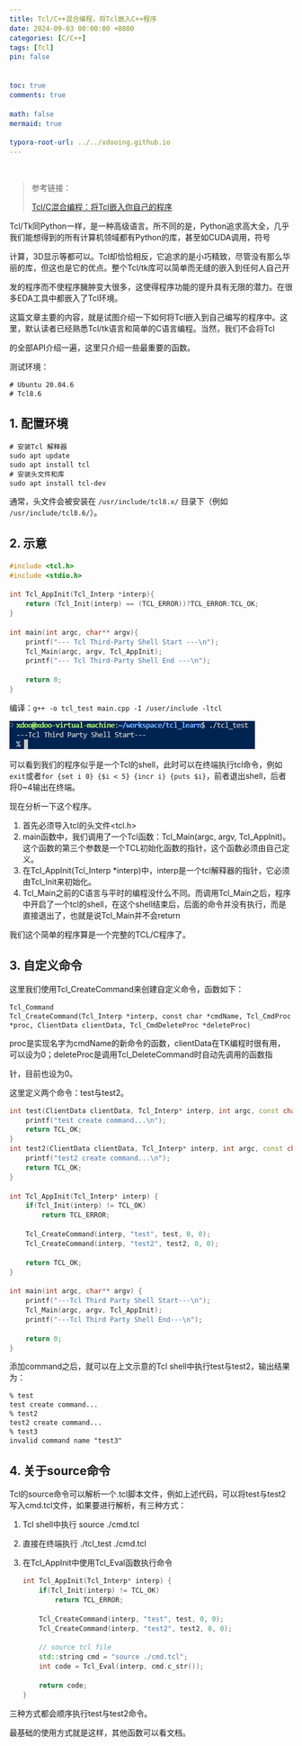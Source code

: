 ```yaml
---
title: Tcl/C++混合编程，将Tcl嵌入C++程序
date: 2024-09-03 00:00:00 +0800
categories: [C/C++]
tags: [Tcl]
pin: false


toc: true
comments: true

math: false
mermaid: true

typora-root-url: ../../xdooing.github.io
---
```


​		



> 参考链接：
>
> [Tcl/C混合编程：将Tcl嵌入你自己的程序](https://blog.csdn.net/linuxarmsummary/article/details/8939291)



Tcl/Tk同Python一样，是一种高级语言。所不同的是，Python追求高大全，几乎我们能想得到的所有计算机领域都有Python的库，甚至如CUDA调用，符号

计算，3D显示等都可以。Tcl却恰恰相反，它追求的是小巧精致，尽管没有那么华丽的库，但这也是它的优点。整个Tcl/tk库可以简单而无缝的嵌入到任何人自己开

发的程序而不使程序臃肿变大很多，这使得程序功能的提升具有无限的潜力。在很多EDA工具中都嵌入了Tcl环境。

这篇文章主要的内容，就是试图介绍一下如何将Tcl嵌入到自己编写的程序中。这里，默认读者已经熟悉Tcl/tk语言和简单的C语言编程。当然，我们不会将Tcl

的全部API介绍一遍，这里只介绍一些最重要的函数。



测试环境：

```shell
# Ubuntu 20.04.6
# Tcl8.6
```



## 1. 配置环境

```shell
# 安装Tcl 解释器
sudo apt update
sudo apt install tcl
# 安装头文件和库
sudo apt install tcl-dev
```

通常，头文件会被安装在 `/usr/include/tcl8.x/` 目录下（例如 `/usr/include/tcl8.6/`）。



## 2. 示意

```c++
#include <tcl.h>
#include <stdio.h>

int Tcl_AppInit(Tcl_Interp *interp){
    return (Tcl_Init(interp) == (TCL_ERROR))?TCL_ERROR:TCL_OK;
}

int main(int argc, char** argv){
    printf("--- Tcl Third-Party Shell Start ---\n");
    Tcl_Main(argc, argv, Tcl_AppInit);
    printf("--- Tcl Third-Party Shell End ---\n");

    return 0;
}
```

编译：`g++ -o tcl_test main.cpp -I /user/include -ltcl`

<img src="/assets/blog_res/assets/screenshot-20240903-165001.png" alt="screenshot-20240903-165001"  />

可以看到我们的程序似乎是一个Tcl的shell，此时可以在终端执行tcl命令，例如`exit`或者`for {set i 0} {$i < 5} {incr i} {puts $i}`，前者退出shell，后者将0~4输出在终端。

现在分析一下这个程序。

1. 首先必须导入tcl的头文件<tcl.h>
2. main函数中，我们调用了一个Tcl函数：Tcl_Main(argc, argv, Tcl_AppInit)。这个函数的第三个参数是一个TCL初始化函数的指针，这个函数必须由自己定义。
3. 在Tcl_AppInit(Tcl_Interp *interp)中，interp是一个tcl解释器的指针，它必须由Tcl_Init来初始化。
4. Tcl_Main之前的C语言与平时的编程没什么不同。而调用Tcl_Main之后，程序中开启了一个tcl的shell，在这个shell结束后，后面的命令并没有执行，而是直接退出了，也就是说Tcl_Main并不会return

我们这个简单的程序算是一个完整的TCL/C程序了。



## 3. 自定义命令

这里我们使用Tcl_CreateCommand来创建自定义命令，函数如下：

```shell
Tcl_Command
Tcl_CreateCommand(Tcl_Interp *interp, const char *cmdName, Tcl_CmdProc *proc, ClientData clientData, Tcl_CmdDeleteProc *deleteProc)
```

proc是实现名字为cmdName的新命令的函数，clientData在TK编程时很有用，可以设为0；deleteProc是调用Tcl_DeleteCommand时自动先调用的函数指

针，目前也设为0。

这里定义两个命令：test与test2。

```c++
int test(ClientData clientData, Tcl_Interp* interp, int argc, const char** argv) {
    printf("test create command...\n");
    return TCL_OK;
}
int test2(ClientData clientData, Tcl_Interp* interp, int argc, const char** argv) {
    printf("test2 create command...\n");
    return TCL_OK;
}

int Tcl_AppInit(Tcl_Interp* interp) {
    if(Tcl_Init(interp) != TCL_OK)
        return TCL_ERROR;
    
    Tcl_CreateCommand(interp, "test", test, 0, 0);
    Tcl_CreateCommand(interp, "test2", test2, 0, 0);

    return TCL_OK;
}

int main(int argc, char** argv) {
    printf("---Tcl Third Party Shell Start---\n");
    Tcl_Main(argc, argv, Tcl_AppInit);
    printf("---Tcl Third Party Shell End---\n");

    return 0;
}
```

添加command之后，就可以在上文示意的Tcl shell中执行test与test2，输出结果为：

```shell
% test
test create command...
% test2
test2 create command...
% test3
invalid command name "test3"
```



## 4. 关于source命令

Tcl的source命令可以解析一个.tcl脚本文件，例如上述代码，可以将test与test2写入cmd.tcl文件，如果要进行解析，有三种方式：

1. Tcl shell中执行 source ./cmd.tcl

2. 直接在终端执行 ./tcl_test ./cmd.tcl

3. 在Tcl_AppInit中使用Tcl_Eval函数执行命令

   ```c++
   int Tcl_AppInit(Tcl_Interp* interp) {
       if(Tcl_Init(interp) != TCL_OK)
           return TCL_ERROR;
       
       Tcl_CreateCommand(interp, "test", test, 0, 0);
       Tcl_CreateCommand(interp, "test2", test2, 0, 0);
   
       // source tcl file
       std::string cmd = "source ./cmd.tcl";
       int code = Tcl_Eval(interp, cmd.c_str());
   
       return code;
   }
   ```

三种方式都会顺序执行test与test2命令。



最基础的使用方式就是这样，其他函数可以看文档。
